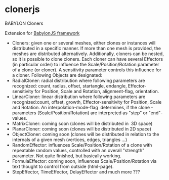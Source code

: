 # clonerjs
BABYLON Cloners
 
<p>
	Extension for <a href="http://www.babylonjs.com/"> BabylonJS framework </a>
</p>

<ul><li>
		Cloners: given one or several meshes, either clones or instances will distributed in a specific manner. If more than one mesh is provided, the meshes are distributed alternatively. Additionally, cloners can be nested, so it is possible to clone cloners. Each cloner can have several Effectors (in particular order) to influence the Scale/Position/Rotation parameter of a clone (or cloner). A sensitivity parameter controls this influence for a cloner. Following Objects are designated:
	</li>
	<li>
		RadialCloner: radial distribution where following parameters are recognized: count, radius, offset, startangle, endangle, Effector-sensitivity for Position, Scale and Rotation, alignment-flag, orientation.
	</li>
	<li>
		LinearCloner: linear distribution where following parameters are recognized:count, offset, growth, Effector-sensitivity for Position, Scale and Rotation. An interpolation-mode-flag&nbsp; determines, if the clone -parameters (Scale/Position/Rotation) are interpreted as "step" or "end"-values.
	</li>
	<li>
		MatrixCloner: coming soon (clones will be distributed in&nbsp; 3D space)
	</li>
	<li>
		PlanarCloner: coming soon (clones will be distributed in 2D space)
	</li>
	<li>
		ObjectCloner: coming soon (clones will be distributed in relation to the internals of a given mesh (vertices, edges, triangles ...)
	</li>
	<li>
		RandomEffector: influences Scale/Position/Rotation of a clone with repeatable random values, controlled with an overall "strength" parameter. Not quite finished, but basically working.
	</li>
	<li>
		FormulaEffector: coming soon, influences Scale/Position/Rotation via text thought to control from outside (html-page).
	</li>
	<li>
		StepEffector, TimeEffector, DelayEffector and much more ???
	</li>
</ul><p> 